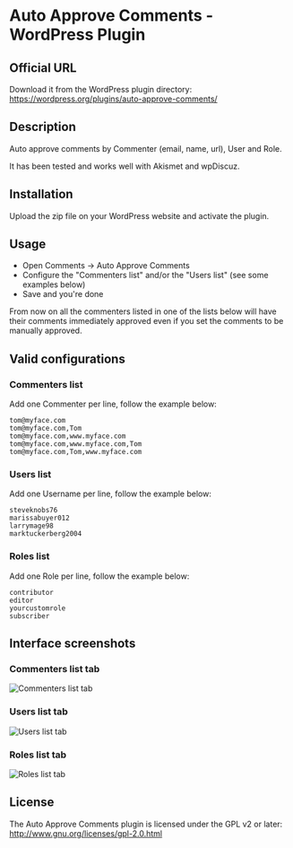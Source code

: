 # Auto Approve Comments - WordPress Plugin

## Official URL
Download it from the WordPress plugin directory:  
https://wordpress.org/plugins/auto-approve-comments/


## Description
Auto approve comments by Commenter (email, name, url), User and Role. 
  
It has been tested and works well with Akismet and wpDiscuz.

## Installation
Upload the zip file on your WordPress website and activate the plugin.

## Usage
* Open Comments -> Auto Approve Comments
* Configure the "Commenters list" and/or the "Users list" (see some examples below)
* Save and you're done

From now on all the commenters listed in one of the lists below will have their comments immediately approved even if you set the comments to be manually approved.

## Valid configurations

### Commenters list
Add one Commenter per line, follow the example below:  
```
tom@myface.com
tom@myface.com,Tom
tom@myface.com,www.myface.com
tom@myface.com,www.myface.com,Tom
tom@myface.com,Tom,www.myface.com
```

### Users list
Add one Username per line, follow the example below:  
```
steveknobs76
marissabuyer012
larrymage98
marktuckerberg2004
```

### Roles list
Add one Role per line, follow the example below:  
```
contributor
editor
yourcustomrole
subscriber
```

## Interface screenshots

### Commenters list tab  
![Commenters list tab](screenshot-1.jpg)

### Users list tab  
![Users list tab](screenshot-2.jpg)

### Roles list tab  
![Roles list tab](screenshot-3.jpg)


## License
The Auto Approve Comments plugin is licensed under the GPL v2 or later:  
http://www.gnu.org/licenses/gpl-2.0.html

